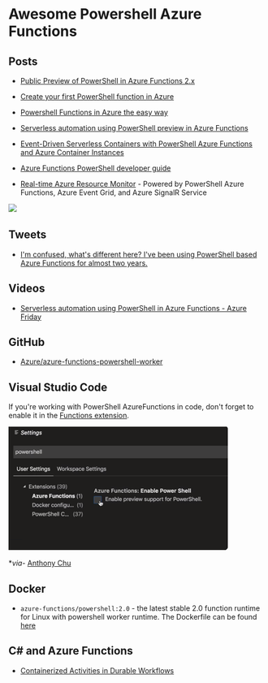 # Awesome Powershell Azure Functions

## Posts

- [Public Preview of PowerShell in Azure Functions 2.x](https://devblogs.microsoft.com/powershell/public-preview-of-powershell-in-azure-functions-2-x/)
- [Create your first PowerShell function in Azure](https://docs.microsoft.com/en-us/azure/azure-functions/functions-create-first-function-powershell?ocid=AID754288&wt.mc_id=CFID0454)
- [Powershell Functions in Azure the easy way](https://agazoth.github.io/blogpost/2019/04/29/Powershell-Functions-In-Azure-The-Easy-Way.html)
- [Serverless automation using PowerShell preview in Azure Functions](https://azure.microsoft.com/en-us/blog/serverless-automation-using-powershell-preview-in-azure-functions/)
- [Event-Driven Serverless Containers with PowerShell Azure Functions and Azure Container Instances](https://dev.to/azure/event-driven-serverless-containers-with-powershell-azure-functions-and-azure-container-instances-e9b
)
- [Azure Functions PowerShell developer guide](https://docs.microsoft.com/en-us/azure/azure-functions/functions-reference-powershell)

- [Real-time Azure Resource Monitor](https://github.com/anthonychu/functions-resource-monitor) - Powered by PowerShell Azure Functions, Azure Event Grid, and Azure SignalR Service

![](https://raw.githubusercontent.com/anthonychu/functions-resource-monitor/master/powershell-func-resource-monitor.gif)

## Tweets

- [I'm confused, what's different here? I've been using PowerShell based Azure Functions for almost two years.](https://twitter.com/nthonyChu/status/1122543092534349824?ref_src=twsrc%5Etfw%7Ctwcamp%5Etweetembed%7Ctwterm%5E1122543092534349824&ref_url=https%3A%2F%2Fdevclass.com%2F2019%2F04%2F29%2Fpowershell-fans-swoon-as-microsoft-previews-azure-functions-support%2F)

## Videos

- [Serverless automation using PowerShell in Azure Functions - Azure Friday](https://www.youtube.com/watch?v=biTE9PgdOAs&feature=youtu.be&fbclid=IwAR0ES1S8vI8G5alUdjlGQDoR8BYz1G1uQeSaTGrb4dLzJPpPbWerZDcLafM)

## GitHub

- [Azure/azure-functions-powershell-worker](https://github.com/Azure/azure-functions-powershell-worker)

## Visual Studio Code

If you're working with PowerShell AzureFunctions in code, don't forget to enable it in the [Functions extension](https://docs.microsoft.com/en-us/azure/azure-functions/functions-create-first-function-powershell).

![](/images/PowerShellAzureFunctionsVSC.png)

**via*- [Anthony Chu](https://twitter.com/nthonyChu/status/1123701007400296448)



## Docker

- `azure-functions/powershell:2.0` - the latest stable 2.0 function runtime for Linux with powershell worker runtime. The Dockerfile can be found [here](https://github.com/Azure/azure-functions-docker/blob/master/host/2.0/stretch/amd64/powershell.Dockerfile)

## C# and Azure Functions

- [Containerized Activities in Durable Workflows](https://markheath.net/post/serverless-containers-durable-workflows-4)